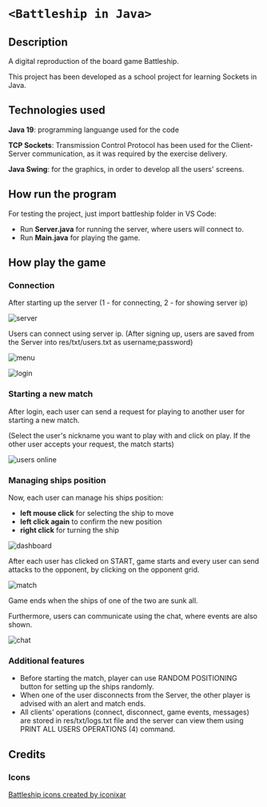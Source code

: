 # `<Battleship in Java>`

## Description

A digital reproduction of the board game Battleship.

This project has been developed as a school project for learning Sockets in Java.

## Technologies used

**Java 19**: programming languange used for the code

**TCP Sockets**: Transmission Control Protocol has been used for the Client-Server communication, as it was required by the exercise delivery.

**Java Swing**: for the graphics, in order to develop all the users' screens.

## How run the program

For testing the project, just import battleship folder in VS Code:

- Run **Server.java** for running the server, where users will connect to.
- Run **Main.java** for playing the game.

## How play the game

### Connection

After starting up the server (1 - for connecting, 2 - for showing server ip)

![server](img/server.png)

Users can connect using server ip. (After signing up, users are saved from the Server into res/txt/users.txt as username;password)

![menu](img/menu.png)

![login](img/login.png)

### Starting a new match

After login, each user can send a request for playing to another user for starting a new match.

(Select the user's nickname you want to play with and click on play. If the other user accepts your request, the match starts)

![users online](img/users.png)

### Managing ships position

Now, each user can manage his ships position:

- **left mouse click** for selecting the ship to move
- **left click again** to confirm the new position
- **right click** for turning the ship

![dashboard](img/dashboard.png)

After each user has clicked on START, game starts and every user can send attacks to the opponent, by clicking on the opponent grid.

![match](img/match.png)

Game ends when the ships of one of the two are sunk all.

Furthermore, users can communicate using the chat, where events are also shown.

![chat](img/chat.png)

### Additional features

- Before starting the match, player can use RANDOM POSITIONING button for setting up the ships randomly.
- When one of the user disconnects from the Server, the other player is advised with an alert and match ends.
- All clients' operations (connect, disconnect, game events, messages) are stored in res/txt/logs.txt file and the server can view them using PRINT ALL USERS OPERATIONS (4) command.

## Credits

### Icons

[Battleship icons created by iconixar](https://www.flaticon.com/free-icon/ship_3939752?term=battleship&page=1&position=9&origin=tag&related_id=3939752) 

